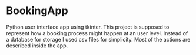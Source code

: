 # BookingApp
Python user interface app using tkinter. 
This project is supposed to represent how a booking process might happen at an user level.
Instead of a database for storage I used csv files for simplicity.
Most of the actions are described inside the app.
